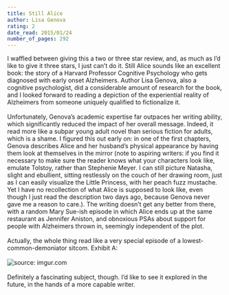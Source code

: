 ```yaml
---
title: Still Alice
author: Lisa Genova
rating: 2
date_read: 2015/01/24
number_of_pages: 292
---
```


I waffled between giving this a two or three star review, and, as much as I’d like to give it three stars, I just can’t do it. Still Alice sounds like an excellent book: the story of a Harvard Professor Cognitive Psychology who gets diagnosed with early onset Alzheimers. Author Lisa Genova, also a cognitive psychologist, did a considerable amount of research for the book, and I looked forward to reading a depiction of the experiential reality of Alzheimers from someone uniquely qualified to fictionalize it.<br/><br/>Unfortunately, Genova’s academic expertise far outpaces her writing ability, which significantly reduced the impact of her overall message. Indeed, it read more like a subpar young adult novel than serious fiction for adults, which is a shame. I figured this out early on: in one of the first chapters, Genova describes Alice and her husband’s physical appearance by having them look at themselves in the mirror (note to aspiring writers: if you find it necessary to make sure the reader knows what your characters look like, emulate Tolstoy, rather than Stephenie Meyer. I can still picture Natasha, slight and ebullient, sitting restlessly on the couch of her drawing room, just as I can easily visualize the Little Princess, with her peach fuzz mustache. Yet I have no recollection of what Alice is supposed to look like, even though I just read the description two days ago, because Genova never gave me a reason to care.). The writing doesn’t get any better from there, with a random Mary Sue-ish episode in which Alice ends up at the same restaurant as Jennifer Aniston, and obnoxious PSAs about support for people with Alzheimers thrown in, seemingly independent of the plot.<br/><br/>Actually, the whole thing read like a very special episode of a lowest-common-demoniator sitcom. Exhibit A:<br/><br/><img src="http://i.imgur.com/lNEwLnP.gif" title="source: imgur.com" /><br/><br/>Definitely a fascinating subject, though. I’d like to see it explored in the future, in the hands of a more capable writer.